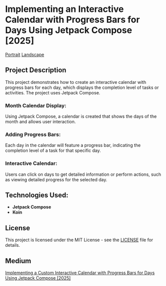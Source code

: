# Implementing an Interactive Calendar with Progress Bars for Days Using Jetpack Compose [2025]

[Portrait](Screenshot2.png)
[Landscape](Screenshot.png)

## Project Description

This project demonstrates how to create an interactive calendar with progress bars for each day, which displays the completion level of tasks or activities. The project uses Jetpack Compose.

### Month Calendar Display:
Using Jetpack Compose, a calendar is created that shows the days of the month and allows user interaction.

### Adding Progress Bars:
Each day in the calendar will feature a progress bar, indicating the completion level of a task for that specific day.

### Interactive Calendar:
Users can click on days to get detailed information or perform actions, such as viewing detailed progress for the selected day.

## Technologies Used:
- **Jetpack Compose**
- **Koin**


## License

This project is licensed under the MIT License - see the [LICENSE](LICENSE) file for details.

## Medium
[Implementing a Custom Interactive Calendar with Progress Bars for Days Using Jetpack Compose [2025]](https://wookoo.medium.com/a6bb17a1a069)

